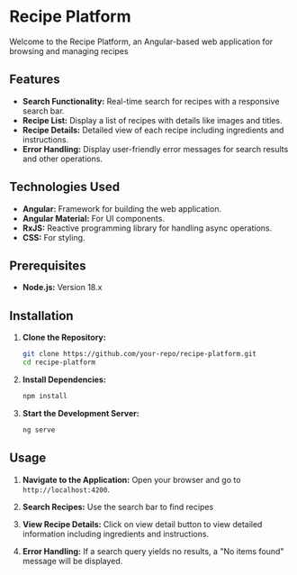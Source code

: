 
# Recipe Platform

Welcome to the Recipe Platform, an Angular-based web application for browsing and managing recipes

## Features

- **Search Functionality:** Real-time search for recipes with a responsive search bar.
- **Recipe List:** Display a list of recipes with details like images and titles.
- **Recipe Details:** Detailed view of each recipe including ingredients and instructions.
- **Error Handling:** Display user-friendly error messages for search results and other operations.

## Technologies Used

- **Angular:** Framework for building the web application.
- **Angular Material:** For UI components.
- **RxJS:** Reactive programming library for handling async operations.
- **CSS:** For styling.

## Prerequisites

- **Node.js:** Version 18.x

## Installation

1. **Clone the Repository:**
   ```bash
   git clone https://github.com/your-repo/recipe-platform.git
   cd recipe-platform
   ```

2. **Install Dependencies:**
   ```bash
   npm install 
   ```

3. **Start the Development Server:**
   ```bash
   ng serve
   ```

## Usage

1. **Navigate to the Application:**
   Open your browser and go to `http://localhost:4200`.

2. **Search Recipes:**
   Use the search bar to find recipes

3. **View Recipe Details:**
   Click on view detail button to view detailed information including ingredients and instructions.

4. **Error Handling:**
   If a search query yields no results, a "No items found" message will be displayed.


